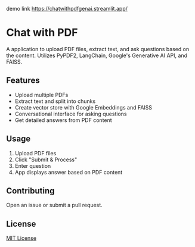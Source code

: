 demo link  https://chatwithpdfgenai.streamlit.app/

# Chat with PDF

A application to upload PDF files, extract text, and ask questions based on the content. Utilizes PyPDF2, LangChain, Google's Generative AI API, and FAISS.

## Features

- Upload multiple PDFs
- Extract text and split into chunks
- Create vector store with Google Embeddings and FAISS
- Conversational interface for asking questions
- Get detailed answers from PDF content

## Usage

1. Upload PDF files
2. Click "Submit & Process"
3. Enter question
4. App displays answer based on PDF content

## Contributing

Open an issue or submit a pull request.

## License

[MIT License](LICENSE)
